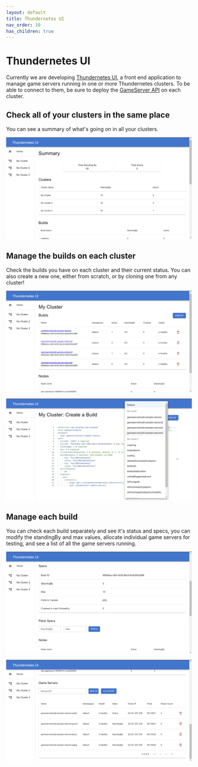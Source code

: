 ```yaml
---
layout: default
title: Thundernetes UI
nav_order: 10
has_children: true
---
```



# Thundernetes UI

Currently we are developing [Thundernetes UI](https://github.com/PlayFab/thundernetes-ui), a front end application to manage game servers running in one or more Thundernetes clusters. To be able to connect to them, be sure to deploy the [GameServer API](https://github.com/PlayFab/thundernetes/tree/main/cmd/gameserverapi) on each cluster.

## Check all of your clusters in the same place

You can see a summary of what's going on in all your clusters.

![Home page](./images/thundernetes_ui_home.png "Home page")

## Manage the builds on each cluster

Check the builds you have on each cluster and their current status. You can also create a new one, either from scratch, or by cloning one from any cluster!

![Cluster view](./images/thundernetes_ui_cluster.png "Cluster view")

![Create build view](./images/thundernetes_ui_cluster_create_build.png "Create build view")

## Manage each build

You can check each build separately and see it's status and specs, you can modify the standingBy and max values, allocate individual game servers for testing, and see a list of all the game servers running.

![Build view - Specs](./images/thundernetes_ui_build_specs.png "Build view - Specs")

![Build view - GameServers](./images/thundernetes_ui_build_gameservers.png "Build view - GameServers")
